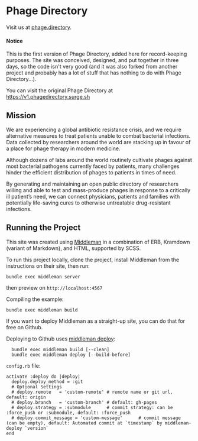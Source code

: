 

# Phage Directory

Visit us at [phage.directory](http://phage.directory).

#### Notice

This is the first version of Phage Directory, added here for record-keeping purposes. The site was conceived, designed, and put together in three days, so the code isn't very good (and it was also forked from another project and probably has a lot of stuff that has nothing to do with Phage Directory...).

You can visit the original Phage Directory at https://v1.phagedirectory.surge.sh 


## Mission

We are experiencing a global antibiotic resistance crisis, and we require alternative measures to treat patients unable to combat bacterial infections. Data collected by researchers around the world are stacking up in favour of a place for phage therapy in modern medicine.

Although dozens of labs around the world routinely cultivate phages against most bacterial pathogens currently faced by patients, many challenges hinder the efficient distribution of phages to patients in times of need.

By generating and maintaining an open public directory of researchers willing and able to test and mass-produce phages in response to a critically ill patient’s need, we can connect physicians, patients and families with potentially life-saving cures to otherwise untreatable drug-resistant infections.



## Running the Project

This site was created using [Middleman](http://middlemanapp.com) in a combination of ERB, Kramdown (variant of Markdown), and HTML, supported by SCSS.

To run this project locally, clone the project, install Middleman from the instructions on their site, then run:

~~~
bundle exec middleman server
~~~

then preview on `http://localhost:4567`


Compiling the example:

~~~
bundle exec middleman build
~~~

If you want to deploy Middleman as a straight-up site, you can do that for free on Github.

Deploying to Github uses [middleman deploy](https://github.com/middleman-contrib/middleman-deploy):

~~~
  bundle exec middleman build [--clean]
  bundle exec middleman deploy [--build-before]
~~~

`config.rb` file:
~~~
activate :deploy do |deploy|
  deploy.deploy_method = :git
  # Optional Settings
  # deploy.remote   = 'custom-remote' # remote name or git url, default: origin
  # deploy.branch   = 'custom-branch' # default: gh-pages
  # deploy.strategy = :submodule      # commit strategy: can be :force_push or :submodule, default: :force_push
  # deploy.commit_message = 'custom-message'      # commit message (can be empty), default: Automated commit at `timestamp` by middleman-deploy `version`
end
~~~
